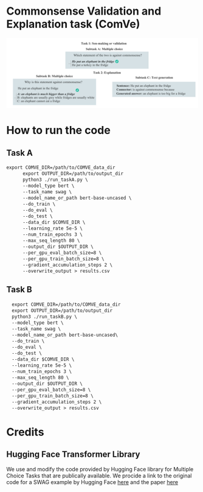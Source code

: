 # Commonsense Validation and Explanation task (ComVe)

![alt text](https://github.com/PhaelIshall/SemEval2020-Code/blob/master/comve.png "ComVe tasks")

# How to run the code

## Task A
    export COMVE_DIR=/path/to/COMVE_data_dir
          export OUTPUT_DIR=/path/to/output_dir 
          python3 ./run_taskA.py \
          --model_type bert \
          --task_name swag \
          --model_name_or_path bert-base-uncased \
          --do_train \
          --do_eval \
          --do_test \
          --data_dir $COMVE_DIR \
          --learning_rate 5e-5 \
          --num_train_epochs 3 \
          --max_seq_length 80 \
          --output_dir $OUTPUT_DIR \
          --per_gpu_eval_batch_size=8 \
          --per_gpu_train_batch_size=8 \
          --gradient_accumulation_steps 2 \
          --overwrite_output > results.csv 
          
## Task B
      export COMVE_DIR=/path/to/COMVE_data_dir 
      export OUTPUT_DIR=/path/to/output_dir 
      python3 ./run_taskB.py \
      --model_type bert \
      --task_name swag \
      --model_name_or_path bert-base-uncased\
      --do_train \
      --do_eval \
      --do_test \
      --data_dir $COMVE_DIR \
      --learning_rate 5e-5 \
      --num_train_epochs 3 \
      --max_seq_length 80 \
      --output_dir $OUTPUT_DIR \
      --per_gpu_eval_batch_size=8 \
      --per_gpu_train_batch_size=8 \
      --gradient_accumulation_steps 2 \
      --overwrite_output > results.csv
      


# Credits
## Hugging Face Transformer Library 

We use and modify the code provided by Hugging Face library for Multiple Choice Tasks that are publically available. We procide a link to the original code for a SWAG example by Hugging Face [here](https://github.com/huggingface/transformers/tree/master/examples/multiple-choice) and the paper [here](https://arxiv.org/abs/1910.03771)
